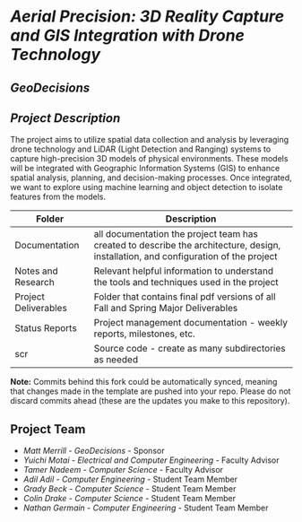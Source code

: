 # *Aerial Precision: 3D Reality Capture and GIS Integration with Drone Technology*
## *GeoDecisions*
## *Project Description*
The project aims to utilize spatial data collection and analysis by leveraging drone technology and LiDAR (Light Detection and Ranging) systems to capture high-precision 3D models of physical environments. These models will be integrated with Geographic Information Systems (GIS) to enhance spatial analysis, planning, and decision-making processes. Once integrated, we want to explore using machine learning and object detection to isolate features from the models.

| Folder | Description |
|---|---|
| Documentation |  all documentation the project team has created to describe the architecture, design, installation, and configuration of the project |
| Notes and Research | Relevant helpful information to understand the tools and techniques used in the project |
| Project Deliverables | Folder that contains final pdf versions of all Fall and Spring Major Deliverables |
| Status Reports | Project management documentation - weekly reports, milestones, etc. |
| scr | Source code - create as many subdirectories as needed |

**Note:** Commits behind this fork could be automatically synced, meaning that changes made in the template are pushed into your repo. Please do not discard commits ahead (these are the updates you make to this repository).

## Project Team
- *Matt Merrill*  - *GeoDecisions* - Sponsor
- *Yuichi Motai* - *Electrical and Computer Engineering* - Faculty Advisor
- *Tamer Nadeem* - *Computer Science* - Faculty Advisor
- *Adil Adil* - *Computer Engineering* - Student Team Member
- *Grady Beck* - *Computer Science* - Student Team Member
- *Colin Drake* - *Computer Science* - Student Team Member
- *Nathan Germain* - *Computer Engineering* - Student Team Member
